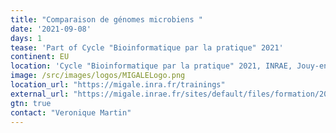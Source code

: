 ```yaml
---
title: "Comparaison de génomes microbiens "
date: '2021-09-08'
days: 1
tease: 'Part of Cycle "Bioinformatique par la pratique" 2021'
continent: EU
location: 'Cycle "Bioinformatique par la pratique" 2021, INRAE, Jouy-en-Josas, France'
image: /src/images/logos/MIGALELogo.png
location_url: "https://migale.inra.fr/trainings"
external_url: "https://migale.inrae.fr/sites/default/files/formation/2021/module9bis-sept.pdf"
gtn: true
contact: "Veronique Martin"
---
```

